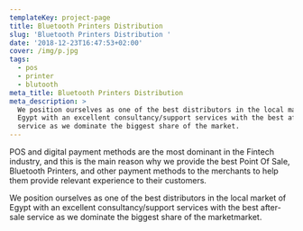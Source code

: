 ```yaml
---
templateKey: project-page
title: Bluetooth Printers Distribution
slug: 'Bluetooth Printers Distribution '
date: '2018-12-23T16:47:53+02:00'
cover: /img/p.jpg
tags:
  - pos
  - printer
  - blutooth
meta_title: Bluetooth Printers Distribution
meta_description: >
  We position ourselves as one of the best distributors in the local market of
  Egypt with an excellent consultancy/support services with the best after-sale
  service as we dominate the biggest share of the market.
---
```

POS and digital payment methods are the most dominant in the Fintech industry, and this is the main reason why we provide the best Point Of Sale, Bluetooth Printers, and other payment methods to the merchants to help them provide relevant experience to their customers.

We position ourselves as one of the best distributors in the local market of Egypt with an excellent consultancy/support services with the best after-sale service as we dominate the biggest share of the marketmarket.
